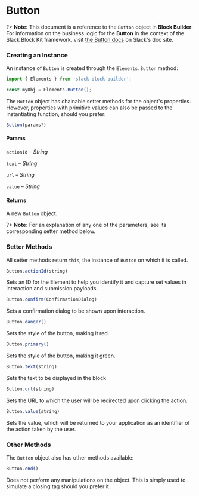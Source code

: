 # Button

?> **Note:** This document is a reference to the `Button` object in **Block Builder**. For information on the business logic for the **Button** in the context of the Slack Block Kit framework, visit [the Button docs](https:&#x2F;&#x2F;api.slack.com&#x2F;reference&#x2F;block-kit&#x2F;block-elements#button) on Slack's doc site.

### Creating an Instance 

An instance of `Button` is created through the `Elements.Button` method:

```javascript
import { Elements } from 'slack-block-builder';

const myObj = Elements.Button();
```


The `Button` object has chainable setter methods for the object's properties. However, properties with primitive values can also be passed to the instantiating function, should you prefer:

```javascript
Button(params?)
```

#### Params

`actionId` – *String*

`text` – *String*

`url` – *String*

`value` – *String*

#### Returns

A new `Button` object.

?> **Note:** For an explanation of any one of the parameters, see its corresponding setter method below.

### Setter Methods

All setter methods return `this`, the instance of `Button` on which it is called.

```javascript
Button.actionId(string)
```

Sets an ID for the Element to help you identify it and capture set values in interaction and submission payloads.
```javascript
Button.confirm(ConfirmationDialog)
```

Sets a confirmation dialog to be shown upon interaction.
```javascript
Button.danger()
```

Sets the style of the button, making it red.
```javascript
Button.primary()
```

Sets the style of the button, making it green.
```javascript
Button.text(string)
```

Sets the text to be displayed in the block
```javascript
Button.url(string)
```

Sets the URL to which the user will be redirected upon clicking the action.
```javascript
Button.value(string)
```

Sets the value, which will be returned to your application as an identifier of the action taken by the user.


### Other Methods

The `Button` object also has other methods available:

```javascript
Button.end()
```

Does not perform any manipulations on the object. This is simply used to simulate a closing tag should you prefer it.

